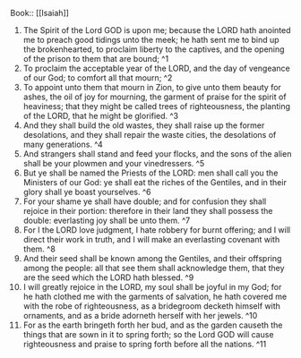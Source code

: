  Book:: [[Isaiah]]
 1. The Spirit of the Lord GOD is upon me; because the LORD hath anointed me to preach good tidings unto the meek; he hath sent me to bind up the brokenhearted, to proclaim liberty to the captives, and the opening of the prison to them that are bound; ^1
 2. To proclaim the acceptable year of the LORD, and the day of vengeance of our God; to comfort all that mourn; ^2
 3. To appoint unto them that mourn in Zion, to give unto them beauty for ashes, the oil of joy for mourning, the garment of praise for the spirit of heaviness; that they might be called trees of righteousness, the planting of the LORD, that he might be glorified. ^3
 4. And they shall build the old wastes, they shall raise up the former desolations, and they shall repair the waste cities, the desolations of many generations. ^4
 5. And strangers shall stand and feed your flocks, and the sons of the alien shall be your plowmen and your vinedressers. ^5
 6. But ye shall be named the Priests of the LORD: men shall call you the Ministers of our God: ye shall eat the riches of the Gentiles, and in their glory shall ye boast yourselves. ^6
 7. For your shame ye shall have double; and for confusion they shall rejoice in their portion: therefore in their land they shall possess the double: everlasting joy shall be unto them. ^7
 8. For I the LORD love judgment, I hate robbery for burnt offering; and I will direct their work in truth, and I will make an everlasting covenant with them. ^8
 9. And their seed shall be known among the Gentiles, and their offspring among the people: all that see them shall acknowledge them, that they are the seed which the LORD hath blessed. ^9
 10. I will greatly rejoice in the LORD, my soul shall be joyful in my God; for he hath clothed me with the garments of salvation, he hath covered me with the robe of righteousness, as a bridegroom decketh himself with ornaments, and as a bride adorneth herself with her jewels. ^10
 11. For as the earth bringeth forth her bud, and as the garden causeth the things that are sown in it to spring forth; so the Lord GOD will cause righteousness and praise to spring forth before all the nations. ^11
